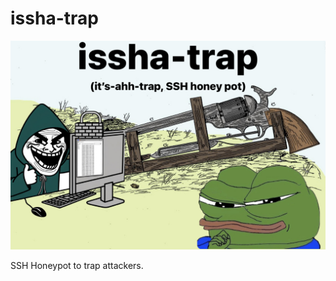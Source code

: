 # issha-trap

![issha trap art](https://raw.githubusercontent.com/antonio-hickey/issha-trap/master/issha-trap-art.jpg)

SSH Honeypot to trap attackers.
